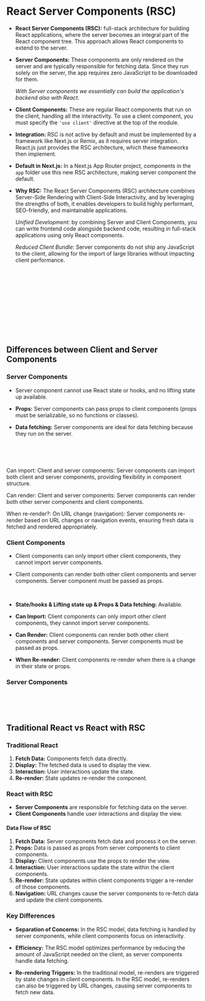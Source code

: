 # React Server Components (RSC)

- **React Server Components (RSC):** full-stack architecture for building React applications, where the server becomes an integral part of the React component tree. This approach allows React components to extend to the server.

- **Server Components:** These components are only rendered on the server and are typically responsible for fetching data. Since they run solely on the server, the app requires zero JavaScript to be downloaded for them.

  _With Server components we essentially can build the application's backend also with React._

- **Client Components:** These are regular React components that run on the client, handling all the interactivity. To use a client component, you must specify the `'use client'` directive at the top of the module.

- **Integration:** RSC is not active by default and must be implemented by a framework like Next.js or Remix, as it requires server integration. React.js just provides the RSC architecture, which these frameworks then implement.

- **Default in Next.js:** In a Next.js App Router project, components in the `app` folder use this new RSC architecture, making server component the default.

- **Why RSC:** The React Server Components (RSC) architecture combines Server-Side Rendering with Client-Side Interactivity, and by leveraging the strengths of both, it enables developers to build highly performant, SEO-friendly, and maintainable applications.

  _Unified Development:_ by combining Server and Client Components, you can write frontend code alongside backend code, resulting in full-stack applications using only React components.

  _Reduced Client Bundle:_ Server components do not ship any JavaScript to the client, allowing for the import of large libraries without impacting client performance.

<br>
<br>
<br>
<br>
<br>
<br>
<br>
<br>
<br>
<br>

## Differences between Client and Server Components

### Server Components

- Server component cannot use React state or hooks, and no lifting state up available.

- **Props:** Server components can pass props to client components (props must be serializable, so no functions or classes).

- **Data fetching:** Server components are ideal for data fetching because they run on the server.

<br>
<br>
<br>

Can import:
Client and server components: Server components can import both client and server components, providing flexibility in component structure.

Can render:
Client and server components: Server components can render both other server components and client components.

When re-render?:
On URL change (navigation): Server components re-render based on URL changes or navigation events, ensuring fresh data is fetched and rendered appropriately.

### Client Components

- Client components can only import other client components, they cannot import server components.

- Client components can render both other client components and server components. Server component must be passed as props.

<br>

- **State/hooks & Lifting state up & Props & Data fetching:** Available.

- **Can Import:** Client components can only import other client components, they cannot import server components.

- **Can Render:** Client components can render both other client components and server components. Server components must be passed as props.

- **When Re-render:** Client components re-render when there is a change in their state or props.

### Server Components

<br>
<br>
<br>

## Traditional React vs React with RSC

### Traditional React

1. **Fetch Data:** Components fetch data directly.
2. **Display:** The fetched data is used to display the view.
3. **Interaction:** User interactions update the state.
4. **Re-render:** State updates re-render the component.

### React with RSC

- **Server Components** are responsible for fetching data on the server.
- **Client Components** handle user interactions and display the view.

#### Data Flow of RSC

1. **Fetch Data:** Server components fetch data and process it on the server.
2. **Props:** Data is passed as props from server components to client components.
3. **Display:** Client components use the props to render the view.
4. **Interaction:** User interactions update the state within the client components.
5. **Re-render:** State updates within client components trigger a re-render of those components.
6. **Navigation:** URL changes cause the server components to re-fetch data and update the client components.

### Key Differences

- **Separation of Concerns:** In the RSC model, data fetching is handled by server components, while client components focus on interactivity.

- **Efficiency:** The RSC model optimizes performance by reducing the amount of JavaScript needed on the client, as server components handle data fetching.

- **Re-rendering Triggers:** In the traditional model, re-renders are triggered by state changes in client components. In the RSC model, re-renders can also be triggered by URL changes, causing server components to fetch new data.

